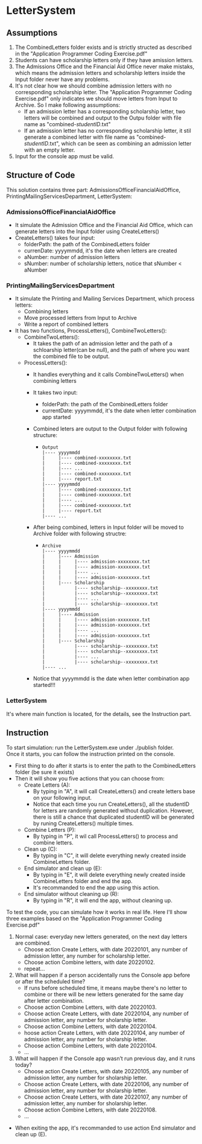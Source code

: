 # LetterSystem

## Assumptions
1. The CombinedLetters folder exists and is strictly structed as described in the "Application Programmer Coding Exercise.pdf"
2. Students can have scholarship letters only if they have amission letters.
3. The Admissions Office and the Financial Aid Office never make mistaks, which means the admission letters and scholarship letters inside the Input folder never have any problems.
4. It's not clear how we should combine admission letters with no corresponding scholarship letter. The "Application Programmer Coding Exercise.pdf" only indicates we should move letters from Input to Archive. So I make following assumptions:
   - If an admission letter has a corresponding scholarship letter, two letters will be combined and output to the Outpu folder with file name as "combined-*studentID*.txt"
   - If an admission letter has no corresponding scholarship letter, it stil generate a combined letter with file name as "combined-*studentID*.txt", which can be seen as combining an admission letter with an empty letter.
5. Input for the console app must be valid.

## Structure of Code
This solution contains three part: AdmissionsOfficeFinancialAidOffice, PrintingMailingServicesDepartment, LetterSystem:

### AdmissionsOfficeFinancialAidOffice
- It simulate the Admission Office and the Financial Aid Office, which can generate letters into the Input folder using CreateLetters()
- CreateLetters() takes four input:
  - folderPath: the path of the CombinedLetters folder
  - currenDate: yyyymmdd, it's the date when letters are created
  - aNumber: number of admission letters
  - sNumber: number of scholarship letters, notice that sNumber < aNumber

### PrintingMailingServicesDepartment
- It simulate the Printing and Mailing Services Department, which process letters:
  - Combining letters
  - Move processed letters from Input to Archive
  - Write a report of combined letters
- It has two functions, ProcessLetters(), CombineTwoLetters():
  - CombineTwoLetters():
    - It takes the path of an admission letter and the path of a schloarship letter(can be null), and the path of where you want the combined file to be output.
  - ProcessLetters():
    - It handles everything and it calls CombineTwoLetters() when combining letters
    - It takes two input:
       -  folderPath: the path of the CombinedLetters folder
       -  currentDate: yyyymmdd, it's the date when letter combination app started
    - Combined leters are output to the Output folder with following structure:
      - ```
        Output
        |---- yyyymmdd
        |     |---- combined-xxxxxxxx.txt
        |     |---- combined-xxxxxxxx.txt
        |     |---- ...
        |     |---- combined-xxxxxxxx.txt
        |     |---- report.txt
        |---- yyyymmdd
        |     |---- combined-xxxxxxxx.txt
        |     |---- combined-xxxxxxxx.txt
        |     |---- ...
        |     |---- combined-xxxxxxxx.txt
        |     |---- report.txt
        |---- ...
        ```
  
    - After being combined, letters in Input folder will be moved to Archive folder with following structre:
      - ```
        Archive
        |---- yyyymmdd
        |     |---- Admission
        |     |     |---- admission-xxxxxxxx.txt
        |     |     |---- admission-xxxxxxxx.txt
        |     |     |---- ...
        |     |     |---- admission-xxxxxxxx.txt
        |     |---- Scholarship
        |           |---- scholarship--xxxxxxxx.txt
        |           |---- scholarship--xxxxxxxx.txt
        |           |---- ...
        |           |---- scholarship--xxxxxxxx.txt
        |---- yyyymmdd
        |     |---- Admission
        |     |     |---- admission-xxxxxxxx.txt
        |     |     |---- admission-xxxxxxxx.txt
        |     |     |---- ...
        |     |     |---- admission-xxxxxxxx.txt
        |     |---- Scholarship
        |           |---- scholarship--xxxxxxxx.txt
        |           |---- scholarship--xxxxxxxx.txt
        |           |---- ...
        |           |---- scholarship--xxxxxxxx.txt
        |---- ...
        ```
    - Notice that yyyymmdd is the date when letter combination app started!!!

### LetterSystem
It's where main function is located, for the details, see the Instruction part.


## Instruction
To start simulation: run the LetterSystem.exe under ./publish folder. \
Once it starts, you can follow the instruction printed on the console.
- First thing to do after it starts is to enter the path to the CombinedLetters folder (be sure it exists)
- Then it will show you five actions that you can choose from:
  - Create Letters (A): 
    - By typing in "A", it will call CreateLetters() and create letters base on your following input.
    - Notice that each time you run CreateLetters(), all the studentID for letters are randomly generated without duplication. However, there is still a chance that duplicated studentID will be generated by runing CreateLetters() multiple times.
  - Combine Letters (P): 
    - By typing in "P", it wil call ProcessLetters() to process and combine letters.
  - Clean up (C): 
    - By typing in "C", it will delete everything newly created inside CombineLetters folder.
  - End simulator and clean up (E): 
    - By typing in "E", it will delete everything newly created inside CombineLetters folder and end the app.
    - It's recommanded to end the app using this action.
  - End simulator without cleaning up (R): 
    - By typing in "R", it will end the app, without cleaning up.

To test the code, you can simulate how it works in real life. Here I'll show three examples based on the "Application Programmer Coding Exercise.pdf"

1. Normal case: everyday new letters generated, on the next day letters are combined.
    - Choose action Create Letters, with date 20220101, any number of admission letter, any number for scholarship letter.
    - Choose action Combine letters, with date 20220102.
    - repeat...
2. What will happen if a person accidentally runs the Console app before or after the scheduled time?
   - If runs before scheduled time, it means maybe there's no letter to combine or there will be new letters generated for the same day after letter combination.
   - Choose action Combine Letters, with date 20220103.
   - Choose action Create Letters, with date 20220104, any number of admission letter, any number for sholarship letter.
   - Choose action Combine Letters, with date 20220104.
   - hoose action Create Letters, with date 20220104, any number of admission letter, any number for sholarship letter.
   - Choose action Combine Letters, with date 20220104.
   - ...
3. What will happen if the Console app wasn’t run previous day, and it runs today?
   - Choose action Create Letters, with date 20220105, any number of admission letter, any number for sholarship letter.
   - Choose action Create Letters, with date 20220106, any number of admission letter, any number for sholarship letter.
   - Choose action Create Letters, with date 20220107, any number of admission letter, any number for sholarship letter.
   - Choose action Combine Letters, with date 20220108.
   - ...
 - When exiting the app, it's recommanded to use action End simulator and clean up (E).